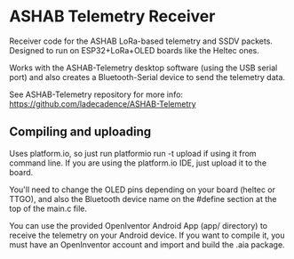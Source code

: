 # ASHAB Telemetry Receiver

Receiver code for the ASHAB LoRa-based telemetry and SSDV packets. Designed to run on ESP32+LoRa+OLED boards like the Heltec ones.

Works with the ASHAB-Telemetry desktop software (using the USB serial port) and also creates a Bluetooth-Serial device to send the telemetry data.

See ASHAB-Telemetry repository for more info: https://github.com/ladecadence/ASHAB-Telemetry 

## Compiling and uploading

Uses platform.io, so just run platformio run -t upload if using it from command line. If you are using the platform.io IDE, just upload it to the board.

You'll need to change the OLED pins depending on your board (heltec or TTGO), and also the Bluetooth device name on the #define section at the top of the main.c file.

You can use the provided OpenIventor Android App (app/ directory) to receive the telemetry on your Android device. If you want to compile it, you must have an OpenInventor account and import and build the .aia package.




